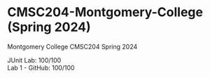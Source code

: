 # CMSC204-Montgomery-College (Spring 2024)

Montgomery College CMSC204 Spring 2024

JUnit Lab: 100/100  
Lab 1 - GitHub: 100/100
